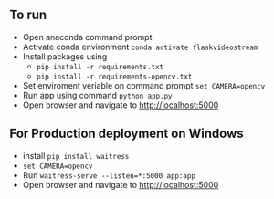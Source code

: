 ## To run

- Open anaconda command prompt
- Activate conda environment `conda activate flaskvideostream`
- Install packages using
  - `pip install -r requirements.txt`
  - `pip install -r requirements-opencv.txt`
- Set enviroment veriable on command prompt `set CAMERA=opencv`
- Run app using command `python app.py`
- Open browser and navigate to [http://localhost:5000](http://localhost:5000)

## For Production deployment on Windows

- install `pip install waitress`
- `set CAMERA=opencv`
- Run `waitress-serve --listen=*:5000 app:app`
- Open browser and navigate to [http://localhost:5000](http://localhost:5000)


